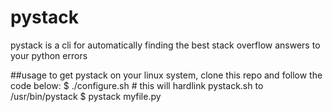 pystack
=======

pystack is a cli for automatically finding the best stack overflow answers to your python errors 

##usage
to get pystack on your linux system, clone this repo and follow the code below:
	$ ./configure.sh 	# this will hardlink pystack.sh to /usr/bin/pystack
	$ pystack myfile.py
